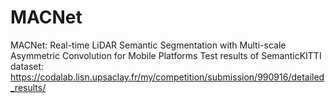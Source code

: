 # MACNet
MACNet: Real-time LiDAR Semantic Segmentation with Multi-scale Asymmetric Convolution for Mobile Platforms
Test results of SemanticKITTI dataset: https://codalab.lisn.upsaclay.fr/my/competition/submission/990916/detailed_results/
